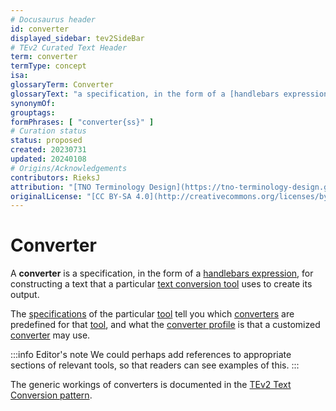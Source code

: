 ```yaml
---
# Docusaurus header
id: converter
displayed_sidebar: tev2SideBar
# TEv2 Curated Text Header
term: converter
termType: concept
isa:
glossaryTerm: Converter
glossaryText: "a specification, in the form of a [handlebars expression](@), for constructing a text that a particular [text conversion tool](@) uses to create its output."
synonymOf:
grouptags: 
formPhrases: [ "converter{ss}" ]
# Curation status
status: proposed
created: 20230731
updated: 20240108
# Origins/Acknowledgements
contributors: RieksJ
attribution: "[TNO Terminology Design](https://tno-terminology-design.github.io/tev2-specifications/docs)"
originalLicense: "[CC BY-SA 4.0](http://creativecommons.org/licenses/by-sa/4.0/?ref=chooser-v1)"
---
```


# Converter

A **converter** is a specification, in the form of a [handlebars expression](@), for constructing a text that a particular [text conversion tool](@) uses to create its output.

The [specifications](toolbox@) of the particular [tool](text-conversion-tool@) tell you which [converters](@) are predefined for that [tool](text-conversion-tool@), and what the [converter profile](@) is that a customized [converter](@) may use.

:::info Editor's note
We could perhaps add references to appropriate sections of relevant tools, so that readers can see examples of this.
:::

The generic workings of converters is documented in the [TEv2 Text Conversion pattern](/docs/overview/tev2-text-conversion).
